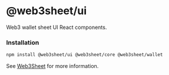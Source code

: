 # @web3sheet/ui

Web3 wallet sheet UI React components.

### Installation

```sh
npm install @web3sheet/ui @web3sheet/core @web3sheet/wallet
```

See [Web3Sheet](https://github.com/web3sheet/web3sheet) for more information.
